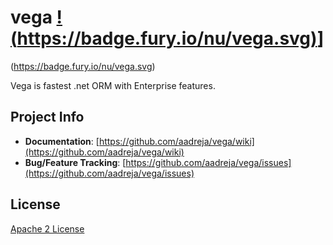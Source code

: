 # vega [!(https://badge.fury.io/nu/vega.svg)](https://badge.fury.io/nu/vega)] 
(https://badge.fury.io/nu/vega.svg)

Vega is fastest .net ORM with Enterprise features. 

## Project Info

* **Documentation**: [https://github.com/aadreja/vega/wiki](https://github.com/aadreja/vega/wiki)
* **Bug/Feature Tracking**: [https://github.com/aadreja/vega/issues](https://github.com/aadreja/vega/issues)

## License

[Apache 2 License](https://github.com/aadreja/vega/blob/master/LICENSE.txt)

